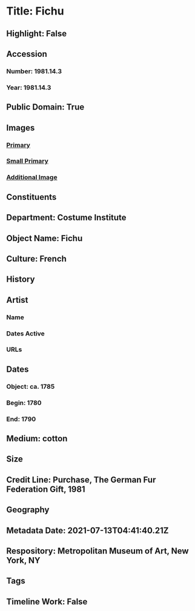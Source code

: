 # Title: Fichu
## Highlight: False
## Accession
### Number: 1981.14.3
### Year: 1981.14.3
## Public Domain: True
## Images
### [Primary](https://images.metmuseum.org/CRDImages/ci/original/1981.14.3.jpg)
### [Small Primary](https://images.metmuseum.org/CRDImages/ci/web-large/1981.14.3.jpg)
### [Additional Image](https://images.metmuseum.org/CRDImages/ci/original/1981.14.3_d.jpg)
## Constituents
## Department: Costume Institute
## Object Name: Fichu
## Culture: French
## History
## Artist
### Name
### Dates Active
### URLs
## Dates
### Object: ca. 1785
### Begin: 1780
### End: 1790
## Medium: cotton
## Size
## Credit Line: Purchase, The German Fur Federation Gift, 1981
## Geography
## Metadata Date: 2021-07-13T04:41:40.21Z
## Respository: Metropolitan Museum of Art, New York, NY
## Tags
## Timeline Work: False